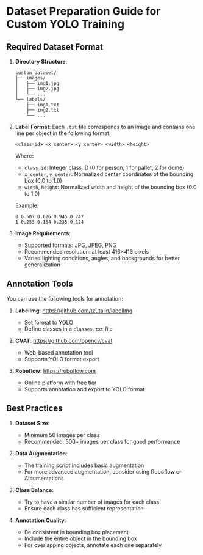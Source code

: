 # Dataset Preparation Guide for Custom YOLO Training

## Required Dataset Format

1. **Directory Structure**:
   ```
   custom_dataset/
   ├── images/
   │   ├── img1.jpg
   │   ├── img2.jpg
   │   └── ...
   └── labels/
       ├── img1.txt
       ├── img2.txt
       └── ...
   ```

2. **Label Format**:
   Each `.txt` file corresponds to an image and contains one line per object in the following format:
   ```
   <class_id> <x_center> <y_center> <width> <height>
   ```
   Where:
   - `class_id`: Integer class ID (0 for person, 1 for pallet, 2 for dome)
   - `x_center`, `y_center`: Normalized center coordinates of the bounding box (0.0 to 1.0)
   - `width`, `height`: Normalized width and height of the bounding box (0.0 to 1.0)

   Example:
   ```
   0 0.507 0.626 0.945 0.747
   1 0.253 0.154 0.235 0.124
   ```

3. **Image Requirements**:
   - Supported formats: JPG, JPEG, PNG
   - Recommended resolution: at least 416×416 pixels
   - Varied lighting conditions, angles, and backgrounds for better generalization

## Annotation Tools

You can use the following tools for annotation:

1. **LabelImg**: https://github.com/tzutalin/labelImg
   - Set format to YOLO
   - Define classes in a `classes.txt` file

2. **CVAT**: https://github.com/opencv/cvat
   - Web-based annotation tool
   - Supports YOLO format export

3. **Roboflow**: https://roboflow.com
   - Online platform with free tier
   - Supports annotation and export to YOLO format

## Best Practices

1. **Dataset Size**:
   - Minimum 50 images per class
   - Recommended: 500+ images per class for good performance

2. **Data Augmentation**:
   - The training script includes basic augmentation
   - For more advanced augmentation, consider using Roboflow or Albumentations

3. **Class Balance**:
   - Try to have a similar number of images for each class
   - Ensure each class has sufficient representation

4. **Annotation Quality**:
   - Be consistent in bounding box placement
   - Include the entire object in the bounding box
   - For overlapping objects, annotate each one separately 